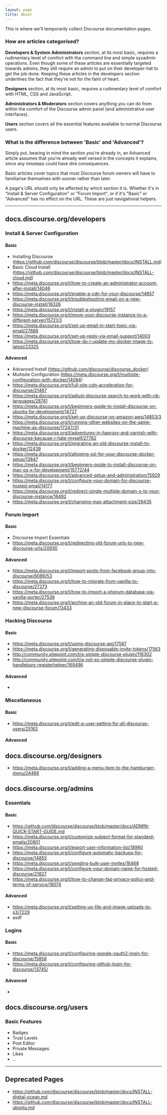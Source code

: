 ```yaml
---
layout: page
title: About
---
```


<p class="message">
  This is where we'll temporarily collect Discourse documentation pages. 
</p>

### How are articles categorised?

**Developers & System Administrators** section, at its most basic, requires a rudimentary level of comfort with the command line and simple sysadmin operations. Even though some of these articles are essentially targeted towards admins, they still require an admin to put on their developer-hat to get the job done. Keeping these articles in the developers section underlines the fact that they're not for the faint of heart.

**Designers** section, at its most basic, requires a rudimentary level of comfort with HTML, CSS and JavaScript. 

**Administrators & Moderators** section covers anything you can do from within the comfort of the Discourse admin panel (and administrative user interfaces).

**Users** section covers all the essential features available to normal Discourse users.

### What is the difference between 'Basic' and 'Advanced'?

Simply put, bearing in mind the section you're already in, an Advanced article assumes that you're already well versed in the concepts it explains, since any missteps could have dire consequences.

Basic articles cover topics that most Discourse forum owners will have to familiarise themselves with sooner rather than later.

<p class="message">
  A page's URL should only be affected by which section it is. Whether it's in "Install & Server Configuration" or "Forum Import", or if it's "Basic" or "Advanced" has no effect on the URL. These are just navigational helpers.
</p>

----

## docs.discourse.org/developers

### Install & Server Configuration

#### Basic

- Installing Discourse (https://github.com/discourse/discourse/blob/master/docs/INSTALL.md)
- Basic Cloud Install (https://github.com/discourse/discourse/blob/master/docs/INSTALL-cloud.md)
- https://meta.discourse.org/t/how-to-create-an-administrator-account-after-install/14046
- https://meta.discourse.org/t/enable-a-cdn-for-your-discourse/14857
- https://meta.discourse.org/t/troubleshooting-email-on-a-new-discourse-install/16326
- https://meta.discourse.org/t/install-a-plugin/19157
- https://meta.discourse.org/t/move-your-discourse-instance-to-a-different-server/15721/3
- https://meta.discourse.org/t/set-up-email-in-start-topic-via-email/27686
- https://meta.discourse.org/t/set-up-reply-via-email-support/14003
- https://meta.discourse.org/t/how-do-i-update-my-docker-image-to-latest/23325


#### Advanced

- Advanced Install (https://github.com/discourse/discourse_docker)
- Multisite Configuration (https://meta.discourse.org/t/multisite-configuration-with-docker/14084)
- https://meta.discourse.org/t/full-site-cdn-acceleration-for-discourse/21467
- https://meta.discourse.org/t/adjust-discourse-search-to-work-with-cjk-languages/28741
- https://meta.discourse.org/t/beginners-guide-to-install-discourse-on-ubuntu-for-development/14727
- https://meta.discourse.org/t/set-up-discourse-on-amazon-aws/14853/3
- https://meta.discourse.org/t/running-other-websites-on-the-same-machine-as-discourse/17247/31
- https://meta.discourse.org/t/adventures-in-haproxy-and-varnish-with-discourse-because-i-hate-myself/27782
- https://meta.discourse.org/t/migrating-an-old-discourse-install-to-docker/12439
- https://meta.discourse.org/t/allowing-ssl-for-your-discourse-docker-setup/13847
- https://meta.discourse.org/t/beginners-guide-to-install-discourse-on-mac-os-x-for-development/15772/44
- https://meta.discourse.org/t/advanced-setup-and-administration/15929
- https://meta.discourse.org/t/configure-your-domain-for-discourse-hosted-email/14177
- https://meta.discourse.org/t/redirect-single-multiple-domain-s-to-your-discourse-instance/18492
- https://meta.discourse.org/t/changing-max-attachment-size/26435


### Forum Import

#### Basic

- Discourse Import Essentials
- https://meta.discourse.org/t/redirecting-old-forum-urls-to-new-discourse-urls/20930

#### Advanced

- https://meta.discourse.org/t/import-posts-from-facebook-group-into-discourse/6089/53
- https://meta.discourse.org/t/how-to-migrate-from-vanilla-to-discourse/27273
- https://meta.discourse.org/t/how-to-import-a-phorum-database-via-vanilla-porter/27538
- https://meta.discourse.org/t/archive-an-old-forum-in-place-to-start-a-new-discourse-forum/13433

### Hacking Discourse

#### Basic

- https://meta.discourse.org/t/using-discourse-api/17587
- https://meta.discourse.org/t/generating-disposable-invite-tokens/17563
- http://community.sitepoint.com/t/a-simple-discourse-plugin/116302
- http://community.sitepoint.com/t/a-not-so-simple-discourse-plugin-handlebars-registerhelper/169496

#### Advanced

- 

### Miscellaneous

#### Basic

- https://meta.discourse.org/t/edit-a-user-setting-for-all-discourse-users/25162

#### Advanced

## docs.discourse.org/designers

- https://meta.discourse.org/t/adding-a-menu-item-to-the-hamburger-menu/24466

## docs.discourse.org/admins

### Essentials

#### Basic

- https://github.com/discourse/discourse/blob/master/docs/ADMIN-QUICK-START-GUIDE.md
- https://meta.discourse.org/t/customize-subject-format-for-standard-emails/20801
- https://meta.discourse.org/t/export-user-information-list/18960
- https://meta.discourse.org/t/configure-automatic-backups-for-discourse/14855
- https://meta.discourse.org/t/sending-bulk-user-invites/16468
- https://meta.discourse.org/t/configure-your-domain-name-for-hosted-discourse/21827
- https://meta.discourse.org/t/how-to-change-faq-privacy-policy-and-terms-of-service/18074

#### Advanced

- https://meta.discourse.org/t/setting-up-file-and-image-uploads-to-s3/7229
- asdf

### Logins

#### Basic

- https://meta.discourse.org/t/configuring-google-oauth2-login-for-discourse/15858
- https://meta.discourse.org/t/configuring-github-login-for-discourse/13745/

#### Advanced

- 

## docs.discourse.org/users

### Basic Features

- Badges
- Trust Levels
- Post Editor
- Private Messages
- Likes
- ...

----

## Deprecated Pages

- https://github.com/discourse/discourse/blob/master/docs/INSTALL-digital-ocean.md
- https://github.com/discourse/discourse/blob/master/docs/INSTALL-ubuntu.md
